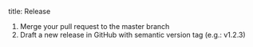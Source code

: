 title: Release

1. Merge your pull request to the master branch
2. Draft a new release in GitHub with semantic version tag (e.g.: v1.2.3)